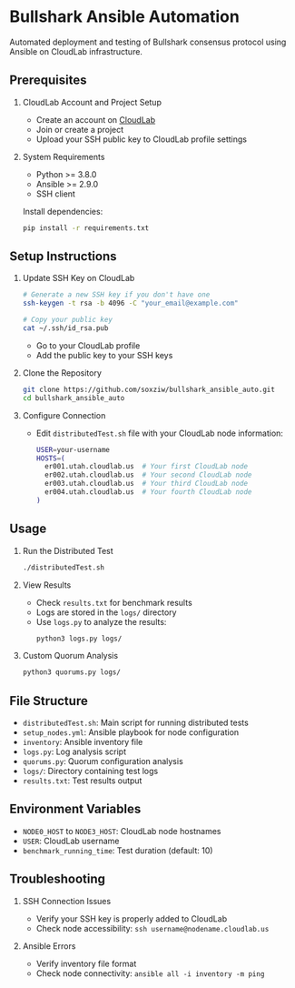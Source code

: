 # Bullshark Ansible Automation

Automated deployment and testing of Bullshark consensus protocol using Ansible on CloudLab infrastructure.

## Prerequisites

1. CloudLab Account and Project Setup
   - Create an account on [CloudLab](https://www.cloudlab.us/)
   - Join or create a project
   - Upload your SSH public key to CloudLab profile settings

2. System Requirements
   - Python >= 3.8.0
   - Ansible >= 2.9.0
   - SSH client
   
   Install dependencies:
   ```bash
   pip install -r requirements.txt
   ```

## Setup Instructions

1. Update SSH Key on CloudLab
   ```bash
   # Generate a new SSH key if you don't have one
   ssh-keygen -t rsa -b 4096 -C "your_email@example.com"
   
   # Copy your public key
   cat ~/.ssh/id_rsa.pub
   ```
   - Go to your CloudLab profile
   - Add the public key to your SSH keys

2. Clone the Repository
   ```bash
   git clone https://github.com/soxziw/bullshark_ansible_auto.git
   cd bullshark_ansible_auto
   ```

3. Configure Connection
   - Edit `distributedTest.sh` file with your CloudLab node information:
     ```bash
     USER=your-username
     HOSTS=(
       er001.utah.cloudlab.us  # Your first CloudLab node
       er002.utah.cloudlab.us  # Your second CloudLab node
       er003.utah.cloudlab.us  # Your third CloudLab node
       er004.utah.cloudlab.us  # Your fourth CloudLab node
     )
     ```

## Usage

1. Run the Distributed Test
   ```bash
   ./distributedTest.sh
   ```

2. View Results
   - Check `results.txt` for benchmark results
   - Logs are stored in the `logs/` directory
   - Use `logs.py` to analyze the results:
     ```bash
     python3 logs.py logs/
     ```

3. Custom Quorum Analysis
   ```bash
   python3 quorums.py logs/
   ```

## File Structure

- `distributedTest.sh`: Main script for running distributed tests
- `setup_nodes.yml`: Ansible playbook for node configuration
- `inventory`: Ansible inventory file
- `logs.py`: Log analysis script
- `quorums.py`: Quorum configuration analysis
- `logs/`: Directory containing test logs
- `results.txt`: Test results output

## Environment Variables

- `NODE0_HOST` to `NODE3_HOST`: CloudLab node hostnames
- `USER`: CloudLab username
- `benchmark_running_time`: Test duration (default: 10)

## Troubleshooting

1. SSH Connection Issues
   - Verify your SSH key is properly added to CloudLab
   - Check node accessibility: `ssh username@nodename.cloudlab.us`

2. Ansible Errors
   - Verify inventory file format
   - Check node connectivity: `ansible all -i inventory -m ping`